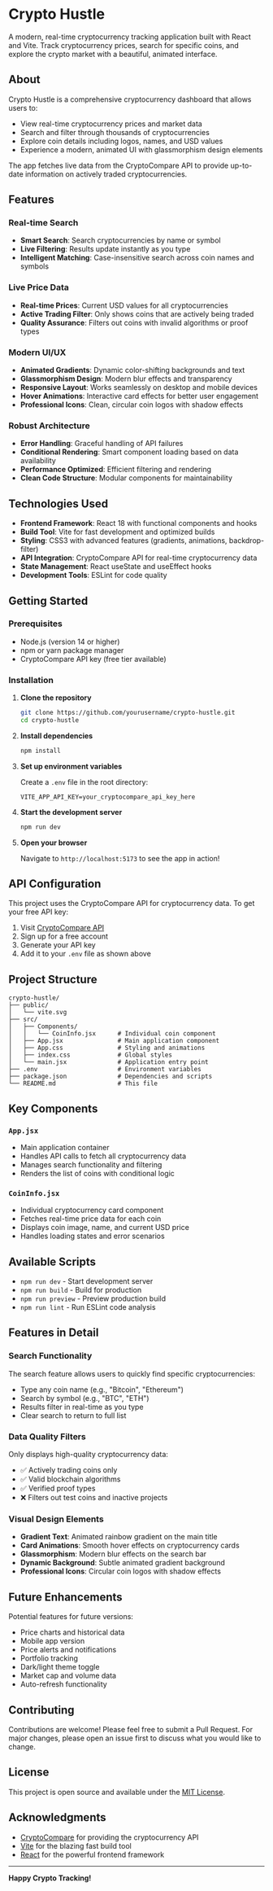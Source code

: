 # Crypto Hustle

A modern, real-time cryptocurrency tracking application built with React and Vite. Track cryptocurrency prices, search for specific coins, and explore the crypto market with a beautiful, animated interface.

## About

Crypto Hustle is a comprehensive cryptocurrency dashboard that allows users to:

- View real-time cryptocurrency prices and market data
- Search and filter through thousands of cryptocurrencies
- Explore coin details including logos, names, and USD values
- Experience a modern, animated UI with glassmorphism design elements

The app fetches live data from the CryptoCompare API to provide up-to-date information on actively traded cryptocurrencies.

## Features

### Real-time Search

- **Smart Search**: Search cryptocurrencies by name or symbol
- **Live Filtering**: Results update instantly as you type
- **Intelligent Matching**: Case-insensitive search across coin names and symbols

### Live Price Data

- **Real-time Prices**: Current USD values for all cryptocurrencies
- **Active Trading Filter**: Only shows coins that are actively being traded
- **Quality Assurance**: Filters out coins with invalid algorithms or proof types

### Modern UI/UX

- **Animated Gradients**: Dynamic color-shifting backgrounds and text
- **Glassmorphism Design**: Modern blur effects and transparency
- **Responsive Layout**: Works seamlessly on desktop and mobile devices
- **Hover Animations**: Interactive card effects for better user engagement
- **Professional Icons**: Clean, circular coin logos with shadow effects

### Robust Architecture

- **Error Handling**: Graceful handling of API failures
- **Conditional Rendering**: Smart component loading based on data availability
- **Performance Optimized**: Efficient filtering and rendering
- **Clean Code Structure**: Modular components for maintainability

## Technologies Used

- **Frontend Framework**: React 18 with functional components and hooks
- **Build Tool**: Vite for fast development and optimized builds
- **Styling**: CSS3 with advanced features (gradients, animations, backdrop-filter)
- **API Integration**: CryptoCompare API for real-time cryptocurrency data
- **State Management**: React useState and useEffect hooks
- **Development Tools**: ESLint for code quality

## Getting Started

### Prerequisites

- Node.js (version 14 or higher)
- npm or yarn package manager
- CryptoCompare API key (free tier available)

### Installation

1. **Clone the repository**

   ```bash
   git clone https://github.com/yourusername/crypto-hustle.git
   cd crypto-hustle
   ```

2. **Install dependencies**

   ```bash
   npm install
   ```

3. **Set up environment variables**

   Create a `.env` file in the root directory:

   ```env
   VITE_APP_API_KEY=your_cryptocompare_api_key_here
   ```

4. **Start the development server**

   ```bash
   npm run dev
   ```

5. **Open your browser**

   Navigate to `http://localhost:5173` to see the app in action!

## API Configuration

This project uses the CryptoCompare API for cryptocurrency data. To get your free API key:

1. Visit [CryptoCompare API](https://min-api.cryptocompare.com/)
2. Sign up for a free account
3. Generate your API key
4. Add it to your `.env` file as shown above

## Project Structure

```
crypto-hustle/
├── public/
│   └── vite.svg
├── src/
│   ├── Components/
│   │   └── CoinInfo.jsx      # Individual coin component
│   ├── App.jsx               # Main application component
│   ├── App.css               # Styling and animations
│   ├── index.css             # Global styles
│   └── main.jsx              # Application entry point
├── .env                      # Environment variables
├── package.json              # Dependencies and scripts
└── README.md                 # This file
```

## Key Components

### `App.jsx`

- Main application container
- Handles API calls to fetch all cryptocurrency data
- Manages search functionality and filtering
- Renders the list of coins with conditional logic

### `CoinInfo.jsx`

- Individual cryptocurrency card component
- Fetches real-time price data for each coin
- Displays coin image, name, and current USD price
- Handles loading states and error scenarios

## Available Scripts

- `npm run dev` - Start development server
- `npm run build` - Build for production
- `npm run preview` - Preview production build
- `npm run lint` - Run ESLint code analysis

## Features in Detail

### Search Functionality

The search feature allows users to quickly find specific cryptocurrencies:

- Type any coin name (e.g., "Bitcoin", "Ethereum")
- Search by symbol (e.g., "BTC", "ETH")
- Results filter in real-time as you type
- Clear search to return to full list

### Data Quality Filters

Only displays high-quality cryptocurrency data:

- ✅ Actively trading coins only
- ✅ Valid blockchain algorithms
- ✅ Verified proof types
- ❌ Filters out test coins and inactive projects

### Visual Design Elements

- **Gradient Text**: Animated rainbow gradient on the main title
- **Card Animations**: Smooth hover effects on cryptocurrency cards
- **Glassmorphism**: Modern blur effects on the search bar
- **Dynamic Background**: Subtle animated gradient background
- **Professional Icons**: Circular coin logos with shadow effects

## Future Enhancements

Potential features for future versions:

- Price charts and historical data
- Mobile app version
- Price alerts and notifications
- Portfolio tracking
- Dark/light theme toggle
- Market cap and volume data
- Auto-refresh functionality

## Contributing

Contributions are welcome! Please feel free to submit a Pull Request. For major changes, please open an issue first to discuss what you would like to change.

## License

This project is open source and available under the [MIT License](LICENSE).

## Acknowledgments

- [CryptoCompare](https://www.cryptocompare.com/) for providing the cryptocurrency API
- [Vite](https://vitejs.dev/) for the blazing fast build tool
- [React](https://reactjs.org/) for the powerful frontend framework

---

**Happy Crypto Tracking!**
